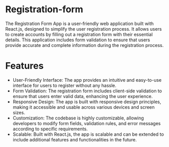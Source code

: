 # Registration-form

The Registration Form App is a user-friendly web application built with React.js, designed to simplify the user registration process. It allows users to create accounts by filling out a registration form with their essential details. This application includes form validation to ensure that users provide accurate and complete information during the registration process.


# Features
* User-Friendly Interface: The app provides an intuitive and easy-to-use interface for users to register without any hassle.
* Form Validation: The registration form includes client-side validation to ensure that users enter valid data, enhancing the user experience.
* Responsive Design: The app is built with responsive design principles, making it accessible and usable across various devices and screen sizes.
* Customization: The codebase is highly customizable, allowing developers to modify form fields, validation rules, and error messages according to specific requirements.
* Scalable: Built with React.js, the app is scalable and can be extended to include additional features and functionalities in the future.
